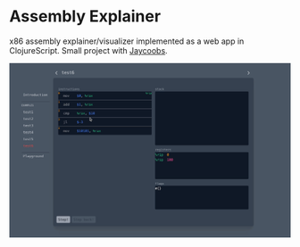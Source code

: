 # Assembly Explainer

x86 assembly explainer/visualizer implemented as a web app in ClojureScript. Small project with [Jaycoobs](https://github.com/Jaycoobs).

![](media/showcase.gif)